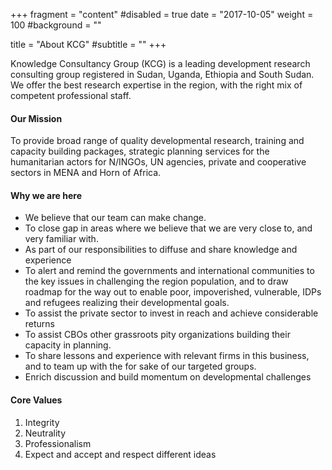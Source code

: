 +++
fragment = "content"
#disabled = true
date = "2017-10-05"
weight = 100
#background = ""

title = "About KCG"
#subtitle = ""
+++

Knowledge Consultancy Group (KCG) is a leading development research consulting group registered in Sudan, Uganda, Ethiopia and South Sudan. We offer the best research expertise in the region, with the right mix of competent professional staff.

#### Our Mission

To provide broad range of quality developmental research, training and capacity building packages, strategic planning services for the humanitarian actors for N/INGOs, UN agencies, private and cooperative sectors in MENA and Horn of Africa.

#### Why we are here

- We believe that our team can make change.
- To close gap in areas where we believe that we are very close to, and very familiar with.
- As part of our responsibilities to diffuse and share knowledge and experience
- To alert and remind the governments and international communities to the key issues in challenging the region population, and to draw roadmap for the way out to enable poor, impoverished, vulnerable, IDPs and refugees realizing their developmental goals.
- To assist the private sector to invest in reach and achieve considerable returns
- To assist CBOs other grassroots pity organizations building their capacity in planning.
- To share lessons and experience with relevant firms in this business, and to team up with the for sake of our targeted groups.
- Enrich discussion and build momentum on developmental challenges

#### Core Values

1. Integrity
2. Neutrality
3. Professionalism
4. Expect and accept and respect different ideas
